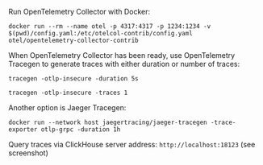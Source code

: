 Run OpenTelemetry Collector with Docker:

`docker run --rm --name otel -p 4317:4317 -p 1234:1234 -v $(pwd)/config.yaml:/etc/otelcol-contrib/config.yaml otel/opentelemetry-collector-contrib`

When OpenTelemetry Collector has been ready, use OpenTelemetry Tracegen to generate traces with either duration or number of traces:

`tracegen -otlp-insecure -duration 5s`

`tracegen -otlp-insecure -traces 1`

Another option is Jaeger Tracegen:

`docker run --network host jaegertracing/jaeger-tracegen -trace-exporter otlp-grpc -duration 1h`

Query traces via ClickHouse server address: `http://localhost:18123` (see screenshot)

